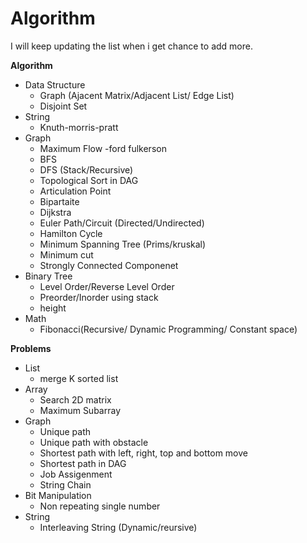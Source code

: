 Algorithm
=========

I will keep updating the list when i get chance to add more. 

**Algorithm**
- Data Structure
    - Graph (Ajacent Matrix/Adjacent List/ Edge List)
    - Disjoint Set
- String
    - Knuth-morris-pratt
- Graph 
    - Maximum Flow -ford fulkerson
    - BFS
    - DFS (Stack/Recursive)
    - Topological Sort in DAG
    - Articulation Point
    - Bipartaite
    - Dijkstra
    - Euler Path/Circuit (Directed/Undirected)
    - Hamilton Cycle
    - Minimum Spanning Tree (Prims/kruskal)
    - Minimum cut
    - Strongly Connected Componenet 
- Binary Tree
    - Level Order/Reverse Level Order
    - Preorder/Inorder using stack
    - height
- Math 
    - Fibonacci(Recursive/ Dynamic Programming/ Constant space)

**Problems**
- List
    - merge K sorted list
- Array
    - Search 2D matrix
    - Maximum Subarray
- Graph
    - Unique path
    - Unique path with obstacle
    - Shortest path with left, right, top and bottom move
    - Shortest path in DAG
    - Job Assigenment
    - String Chain 
- Bit Manipulation
    - Non repeating single number
- String
    - Interleaving String (Dynamic/reursive)
